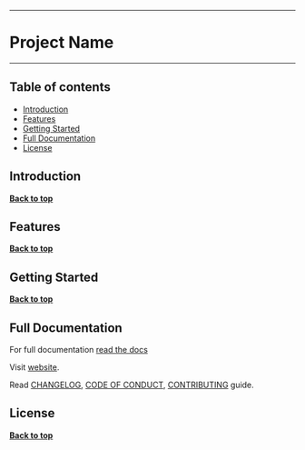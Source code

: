 - - -

# Project Name <!-- omit in toc -->

- - -

## Table of contents <!-- omit in toc -->

- [Introduction](#introduction)
- [Features](#features)
- [Getting Started](#getting-started)
- [Full Documentation](#full-documentation)
- [License](#license)

## Introduction

**[Back to top](#table-of-contents)**

## Features

**[Back to top](#table-of-contents)**

## Getting Started

**[Back to top](#table-of-contents)**

## Full Documentation

For full documentation [read the docs]()

Visit [website]().

Read [CHANGELOG], [CODE OF CONDUCT], [CONTRIBUTING] guide.

[CHANGELOG]: CHANGELOG.md
[CODE OF CONDUCT]: CODE_OF_CONDUCT.md
[CONTRIBUTING]: CONTRIBUTING.md

## License

**[Back to top](#table-of-contents)**
